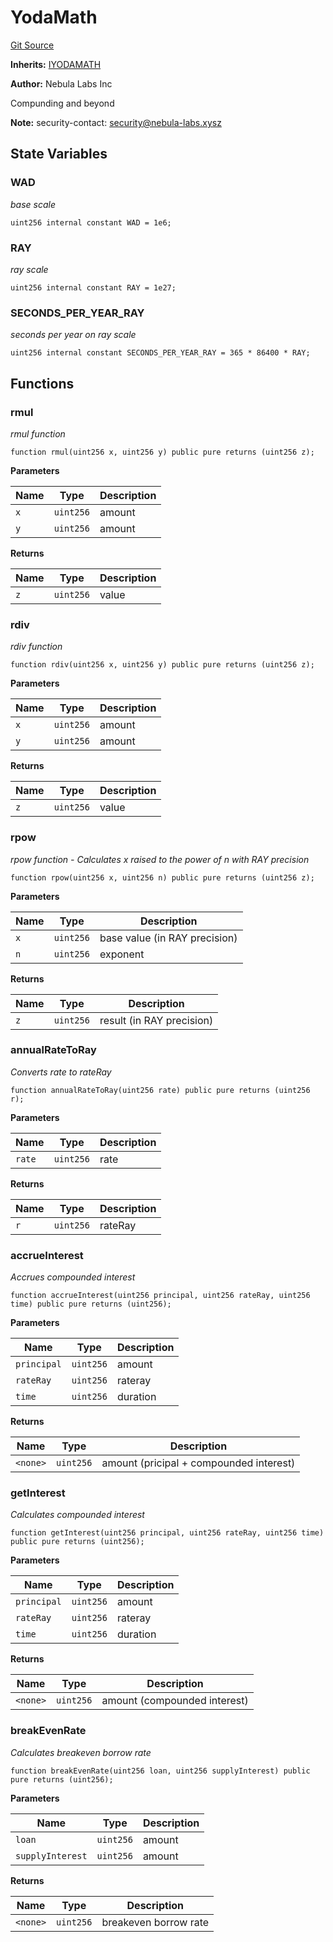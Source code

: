 # YodaMath
[Git Source](https://github.com/nebula-labs-xyz/lendefi-protocol/blob/921edb5eadadd55e1a3bfce4389f11db33e9cb1a/contracts/lender/lib/YodaMath.sol)

**Inherits:**
[IYODAMATH](/contracts/interfaces/IYodaMath.sol/interface.IYODAMATH.md)

**Author:**
Nebula Labs Inc

Compunding and beyond

**Note:**
security-contact: security@nebula-labs.xysz


## State Variables
### WAD
*base scale*


```solidity
uint256 internal constant WAD = 1e6;
```


### RAY
*ray scale*


```solidity
uint256 internal constant RAY = 1e27;
```


### SECONDS_PER_YEAR_RAY
*seconds per year on ray scale*


```solidity
uint256 internal constant SECONDS_PER_YEAR_RAY = 365 * 86400 * RAY;
```


## Functions
### rmul

*rmul function*


```solidity
function rmul(uint256 x, uint256 y) public pure returns (uint256 z);
```
**Parameters**

|Name|Type|Description|
|----|----|-----------|
|`x`|`uint256`|amount|
|`y`|`uint256`|amount|

**Returns**

|Name|Type|Description|
|----|----|-----------|
|`z`|`uint256`|value|


### rdiv

*rdiv function*


```solidity
function rdiv(uint256 x, uint256 y) public pure returns (uint256 z);
```
**Parameters**

|Name|Type|Description|
|----|----|-----------|
|`x`|`uint256`|amount|
|`y`|`uint256`|amount|

**Returns**

|Name|Type|Description|
|----|----|-----------|
|`z`|`uint256`|value|


### rpow

*rpow function - Calculates x raised to the power of n with RAY precision*


```solidity
function rpow(uint256 x, uint256 n) public pure returns (uint256 z);
```
**Parameters**

|Name|Type|Description|
|----|----|-----------|
|`x`|`uint256`|base value (in RAY precision)|
|`n`|`uint256`|exponent|

**Returns**

|Name|Type|Description|
|----|----|-----------|
|`z`|`uint256`|result (in RAY precision)|


### annualRateToRay

*Converts rate to rateRay*


```solidity
function annualRateToRay(uint256 rate) public pure returns (uint256 r);
```
**Parameters**

|Name|Type|Description|
|----|----|-----------|
|`rate`|`uint256`|rate|

**Returns**

|Name|Type|Description|
|----|----|-----------|
|`r`|`uint256`|rateRay|


### accrueInterest

*Accrues compounded interest*


```solidity
function accrueInterest(uint256 principal, uint256 rateRay, uint256 time) public pure returns (uint256);
```
**Parameters**

|Name|Type|Description|
|----|----|-----------|
|`principal`|`uint256`|amount|
|`rateRay`|`uint256`|rateray|
|`time`|`uint256`|duration|

**Returns**

|Name|Type|Description|
|----|----|-----------|
|`<none>`|`uint256`|amount (pricipal + compounded interest)|


### getInterest

*Calculates compounded interest*


```solidity
function getInterest(uint256 principal, uint256 rateRay, uint256 time) public pure returns (uint256);
```
**Parameters**

|Name|Type|Description|
|----|----|-----------|
|`principal`|`uint256`|amount|
|`rateRay`|`uint256`|rateray|
|`time`|`uint256`|duration|

**Returns**

|Name|Type|Description|
|----|----|-----------|
|`<none>`|`uint256`|amount (compounded interest)|


### breakEvenRate

*Calculates breakeven borrow rate*


```solidity
function breakEvenRate(uint256 loan, uint256 supplyInterest) public pure returns (uint256);
```
**Parameters**

|Name|Type|Description|
|----|----|-----------|
|`loan`|`uint256`|amount|
|`supplyInterest`|`uint256`|amount|

**Returns**

|Name|Type|Description|
|----|----|-----------|
|`<none>`|`uint256`|breakeven borrow rate|


